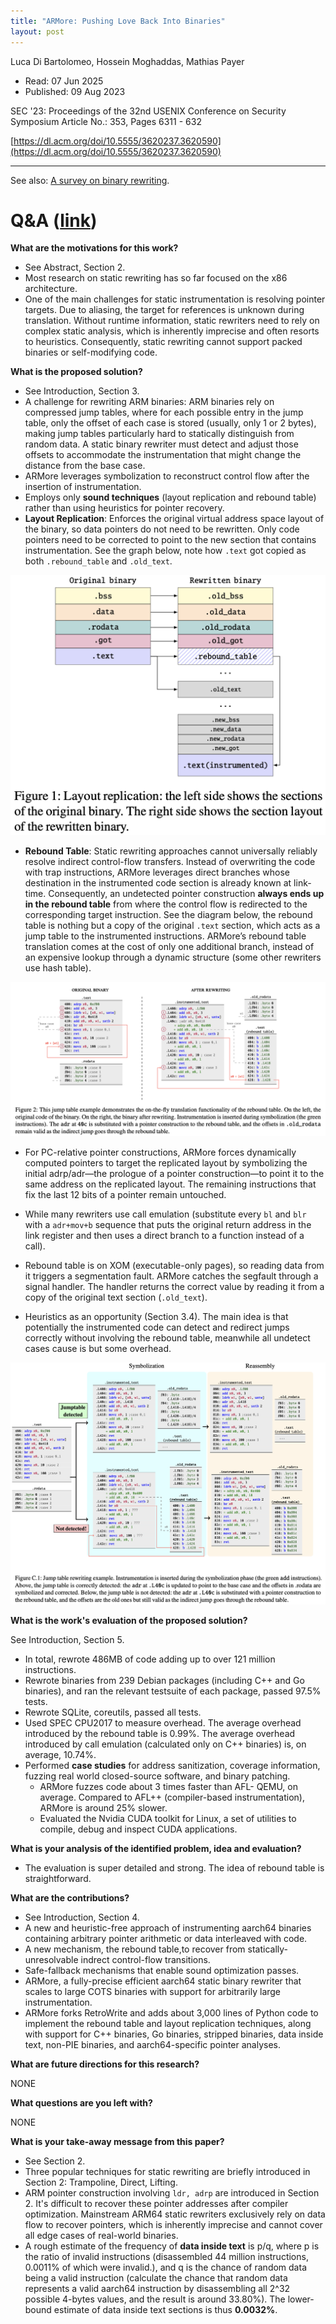 ```yaml
---
title: "ARMore: Pushing Love Back Into Binaries"
layout: post
---
```


Luca Di Bartolomeo, Hossein Moghaddas, Mathias Payer

* Read: 07 Jun 2025
* Published: 09 Aug 2023

SEC '23: Proceedings of the 32nd USENIX Conference on Security Symposium Article No.: 353, Pages 6311 - 632

[https://dl.acm.org/doi/10.5555/3620237.3620590](https://dl.acm.org/doi/10.5555/3620237.3620590)

---

See also: [A survey on binary rewriting](/paper_notes/2025-06-05-From-hack-to-elaborate-technique-A-survey-on-binary-rewriting).

# Q&A ([link](https://cseweb.ucsd.edu/~wgg/CSE210/howtoread.html))

**What are the motivations for this work?** 

* See Abstract, Section 2.
* Most research on static rewriting has so far focused on the x86 architecture.
* One of the main challenges for static instrumentation is resolving pointer targets. Due to aliasing, the target for references is unknown during translation. Without runtime information, static rewriters need to rely on complex static analysis, which is inherently imprecise and often resorts to heuristics. Consequently, static rewriting cannot support packed binaries or self-modifying code.

**What is the proposed solution?**

* See Introduction, Section 3.
* A challenge for rewriting ARM binaries: ARM binaries rely on compressed jump tables, where for each possible entry in the jump table, only the offset of each case is stored (usually, only 1 or 2 bytes), making jump tables particularly hard to statically distinguish from random data. A static binary rewriter must detect and adjust those offsets to accommodate the instrumentation that might change the distance from the base case.
* ARMore leverages symbolization to reconstruct control flow after the insertion of instrumentation.
* Employs only **sound techniques** (layout replication and rebound table) rather than using heuristics for pointer recovery.
* **Layout Replication**: Enforces the original virtual address space layout of the binary, so data pointers do not need to be rewritten. Only code pointers need to be corrected to point to the new section that contains instrumentation. See the graph below, note how ```.text``` got copied as both ```.rebound_table``` and ```.old_text```.

![layoutrep](/images/posts/armore/layoutrep.png)

* **Rebound Table**: Static rewriting approaches cannot universally reliably resolve indirect control-flow transfers. Instead of overwriting the code with trap instructions, ARMore leverages direct branches whose destination in the instrumented code section is already known at link-time. Consequently, an undetected pointer construction **always ends up in the rebound table** from where the control flow is redirected to the corresponding target instruction. See the diagram below, the rebound table is nothing but a copy of the original ```.text``` section, which acts as a jump table to the instrumented instructions. ARMore’s rebound table translation comes at the cost of only one additional branch, instead of an expensive lookup through a dynamic structure (some other rewriters use hash table).

![rebound](/images/posts/armore/rebound.png)

* For PC-relative pointer constructions, ARMore forces dynamically computed pointers to target the replicated layout by symbolizing the initial adrp/adr—the prologue of a pointer construction—to point it to the same address on the replicated layout. The remaining instructions that fix the last 12 bits of a pointer remain untouched.

* While many rewriters use call emulation (substitute every ```bl``` and ```blr``` with a ```adr+mov+b``` sequence that puts the original return address in the link register and then uses a direct branch to a function instead of a call).

* Rebound table is on XOM (executable-only pages), so reading data from it triggers a segmentation fault. ARMore catches the segfault through a signal handler. The handler returns the correct value by reading it from a copy of the original text section (```.old_text```).

* Heuristics as an opportunity (Section 3.4). The main idea is that potentially the instrumented code can detect and redirect jumps correctly without involving the rebound table, meanwhile all undetect cases cause is but some overhead.

![appc](/images/posts/armore/appc.png)

**What is the work's evaluation of the proposed solution?**

See Introduction, Section 5.
* In total, rewrote 486MB of code adding up to over 121 million instructions.
* Rewrote binaries from 239 Debian packages (including C++ and Go binaries), and ran the relevant testsuite of each package, passed 97.5% tests.
* Rewrote SQLite, coreutils, passed all tests.
* Used SPEC CPU2017 to measure overhead. The average overhead introduced by the rebound table is 0.99%. The average overhead introduced by call emulation (calculated only on C++ binaries) is, on average, 10.74%.
* Performed **case studies** for address sanitization, coverage information, fuzzing real world closed-source software, and binary patching.
    * ARMore fuzzes code about 3 times faster than AFL- QEMU, on average. Compared to AFL++ (compiler-based instrumentation), ARMore is around 25% slower.
    * Evaluated the Nvidia CUDA toolkit for Linux, a set of utilities to compile, debug and inspect CUDA applications.

**What is your analysis of the identified problem, idea and evaluation?**

* The evaluation is super detailed and strong. The idea of rebound table is straightforward.

**What are the contributions?**

* See Introduction, Section 4.
* A new and heuristic-free approach of instrumenting aarch64 binaries containing arbitrary pointer arithmetic or data interleaved with code.
* A new mechanism, the rebound table,to recover from statically-unresolvable indrect control-flow transitions.
* Safe-fallback mechanisms that enable sound optimization passes.
* ARMore, a fully-precise efficient aarch64 static binary rewriter that scales to large COTS binaries with support for arbitrarily large instrumentation.
* ARMore forks RetroWrite and adds about 3,000 lines of Python code to implement the rebound table and layout replication techniques, along with support for C++ binaries, Go binaries, stripped binaries, data inside text, non-PIE binaries, and aarch64-specific pointer analyses.

**What are future directions for this research?**

NONE

**What questions are you left with?**

NONE

**What is your take-away message from this paper?**

* See Section 2.
* Three popular techniques for static rewriting are briefly introduced in Section 2: Trampoline, Direct, Lifting.
* ARM pointer construction involving ```ldr, adrp``` are introduced in Section 2. It's difficult to recover these pointer addresses after compiler optimization. Mainstream ARM64 static rewriters exclusively rely on data flow to recover pointers, which is inherently imprecise and cannot cover all edge cases of real-world binaries.
* A rough estimate of the frequency of **data inside text** is p/q, where p is the ratio of invalid instructions (disassembled 44 million instructions, 0.0011% of which were invalid.), and q is the chance of random data being a valid instruction (calculate the chance that random data represents a valid aarch64 instruction by disassembling all 2^32 possible 4-bytes values, and the result is around 33.80%). The lower-bound estimate of data inside text sections is thus **0.0032%**.